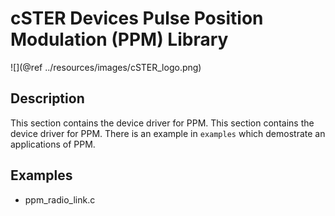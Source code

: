 # cSTER Devices Pulse Position Modulation (PPM) Library

<!-- <p align="center">
  <img src="../resources/images/cSTER_logo.png" />
</p> -->

![](@ref ../resources/images/cSTER_logo.png)

## Description
This section contains the device driver for PPM. This section contains the device driver for PPM. There is an example in  `examples` which demostrate an applications of PPM.

## Examples
- ppm_radio_link.c
